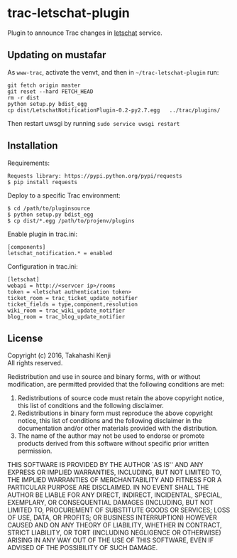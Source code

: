 # trac-letschat-plugin

Plugin to announce Trac changes in [letschat](https://sdelements.github.io/lets-chat/) service.


## Updating on mustafar
As `www-trac`, activate the venvt, and then in `~/trac-letschat-plugin` run:
```
git fetch origin master
git reset --hard FETCH_HEAD
rm -r dist
python setup.py bdist_egg
cp dist/LetschatNotificationPlugin-0.2-py2.7.egg   ../trac/plugins/
```

Then restart uwsgi by running `sudo service uwsgi restart`

## Installation

Requirements:

    Requests library: https://pypi.python.org/pypi/requests
    $ pip install requests

Deploy to a specific Trac environment:

    $ cd /path/to/pluginsource
    $ python setup.py bdist_egg
    $ cp dist/*.egg /path/to/projenv/plugins

Enable plugin in trac.ini:

    [components]
    letschat_notification.* = enabled

Configuration in trac.ini:

    [letschat]
    webapi = http://<servcer ip>/rooms
	token = <letschat authentication token>
    ticket_room = trac_ticket_update_notifier
    ticket_fields = type,component,resolution
	wiki_room = trac_wiki_update_notifier
	blog_room = trac_blog_update_notifier



## License

Copyright (c) 2016, Takahashi Kenji  
All rights reserved.

Redistribution and use in source and binary forms, with or without
modification, are permitted provided that the following conditions
are met:

1. Redistributions of source code must retain the above copyright
   notice, this list of conditions and the following disclaimer.
2. Redistributions in binary form must reproduce the above copyright
   notice, this list of conditions and the following disclaimer in
   the documentation and/or other materials provided with the
   distribution.
3. The name of the author may not be used to endorse or promote
   products derived from this software without specific prior
   written permission.

THIS SOFTWARE IS PROVIDED BY THE AUTHOR `AS IS'' AND ANY EXPRESS
OR IMPLIED WARRANTIES, INCLUDING, BUT NOT LIMITED TO, THE IMPLIED
WARRANTIES OF MERCHANTABILITY AND FITNESS FOR A PARTICULAR PURPOSE
ARE DISCLAIMED. IN NO EVENT SHALL THE AUTHOR BE LIABLE FOR ANY
DIRECT, INDIRECT, INCIDENTAL, SPECIAL, EXEMPLARY, OR CONSEQUENTIAL
DAMAGES (INCLUDING, BUT NOT LIMITED TO, PROCUREMENT OF SUBSTITUTE
GOODS OR SERVICES; LOSS OF USE, DATA, OR PROFITS; OR BUSINESS
INTERRUPTION) HOWEVER CAUSED AND ON ANY THEORY OF LIABILITY,
WHETHER IN CONTRACT, STRICT LIABILITY, OR TORT (INCLUDING
NEGLIGENCE OR OTHERWISE) ARISING IN ANY WAY OUT OF THE USE OF THIS
SOFTWARE, EVEN IF ADVISED OF THE POSSIBILITY OF SUCH DAMAGE.
